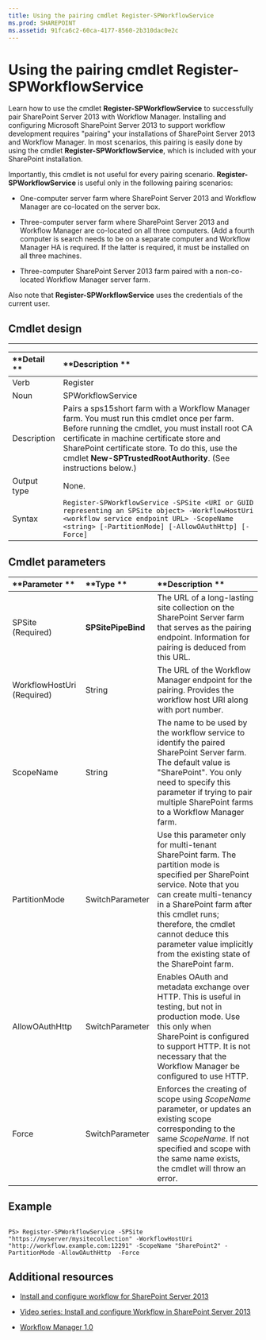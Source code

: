 ```yaml
---
title: Using the pairing cmdlet Register-SPWorkflowService
ms.prod: SHAREPOINT
ms.assetid: 91fca6c2-60ca-4177-8560-2b310dac0e2c
---
```




# Using the pairing cmdlet Register-SPWorkflowService
Learn how to use the cmdlet **Register-SPWorkflowService** to successfully pair SharePoint Server 2013 with Workflow Manager.
Installing and configuring Microsoft SharePoint Server 2013 to support workflow development requires "pairing" your installations of SharePoint Server 2013 and Workflow Manager. In most scenarios, this pairing is easily done by using the cmdlet **Register-SPWorkflowService**, which is included with your SharePoint installation.
  
    
    

Importantly, this cmdlet is not useful for every pairing scenario. **Register-SPWorkflowService** is useful only in the following pairing scenarios:
- One-computer server farm where SharePoint Server 2013 and Workflow Manager are co-located on the server box.
    
  
- Three-computer server farm where SharePoint Server 2013 and Workflow Manager are co-located on all three computers. (Add a fourth computer is search needs to be on a separate computer and Workflow Manager HA is required. If the latter is required, it must be installed on all three machines.
    
  
- Three-computer SharePoint Server 2013 farm paired with a non-co-located Workflow Manager server farm.
    
  
Also note that **Register-SPWorkflowService** uses the credentials of the current user.
## Cmdlet design


****


|**Detail **|**Description **|
|:-----|:-----|
|Verb  <br/> |Register  <br/> |
|Noun  <br/> |SPWorkflowService  <br/> |
|Description  <br/> |Pairs a sps15short farm with a Workflow Manager farm. You must run this cmdlet once per farm. Before running the cmdlet, you must install root CA certificate in machine certificate store and SharePoint certificate store. To do this, use the cmdlet **New-SPTrustedRootAuthority**. (See instructions below.)  <br/> |
|Output type  <br/> |None.  <br/> |
|Syntax  <br/> | `Register-SPWorkflowService -SPSite <URI or GUID representing an SPSite object> -WorkflowHostUri <workflow service endpoint URL> -ScopeName <string> [-PartitionMode] [-AllowOAuthHttp] [-Force]` <br/> |
   

## Cmdlet parameters



|**Parameter **|**Type **|**Description **|
|:-----|:-----|:-----|
|SPSite          (Required)  <br/> |**SPSitePipeBind** <br/> |The URL of a long-lasting site collection on the SharePoint Server farm that serves as the pairing endpoint. Information for pairing is deduced from this URL.  <br/> |
|WorkflowHostUri          (Required)  <br/> |String  <br/> |The URL of the Workflow Manager endpoint for the pairing. Provides the workflow host URI along with port number.  <br/> |
|ScopeName  <br/> |String  <br/> |The name to be used by the workflow service to identify the paired SharePoint Server farm. The default value is "SharePoint". You only need to specify this parameter if trying to pair multiple SharePoint farms to a Workflow Manager farm.  <br/> |
|PartitionMode  <br/> |SwitchParameter  <br/> |Use this parameter only for multi-tenant SharePoint farm. The partition mode is specified per SharePoint service. Note that you can create multi-tenancy in a SharePoint farm after this cmdlet runs; therefore, the cmdlet cannot deduce this parameter value implicitly from the existing state of the SharePoint farm.  <br/> |
|AllowOAuthHttp  <br/> |SwitchParameter  <br/> |Enables OAuth and metadata exchange over HTTP. This is useful in testing, but not in production mode. Use this only when SharePoint is configured to support HTTP. It is not necessary that the Workflow Manager be configured to use HTTP.  <br/> |
|Force  <br/> |SwitchParameter  <br/> |Enforces the creating of scope using  _ScopeName_ parameter, or updates an existing scope corresponding to the same _ScopeName_. If not specified and scope with the same name exists, the cmdlet will throw an error.  <br/> |
   

## Example


```

PS> Register-SPWorkflowService -SPSite "https://myserver/mysitecollection" -WorkflowHostUri "http://workflow.example.com:12291" -ScopeName "SharePoint2" -PartitionMode -AllowOAuthHttp  -Force
```


## Additional resources
<a name="bk_addresources"> </a>


-  [Install and configure workflow for SharePoint Server 2013](http://technet.microsoft.com/en-us/library/jj658588.aspx)
    
  
-  [Video series: Install and configure Workflow in SharePoint Server 2013](http://technet.microsoft.com/en-us/library/dn201724.aspx)
    
  
-  [Workflow Manager 1.0](http://msdn.microsoft.com/en-us/library/jj193528%28Azure.10%29)
    
  
